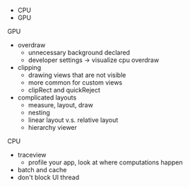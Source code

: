 - CPU
- GPU

GPU

- overdraw
    - unnecessary background declared
    - developer settings -> visualize cpu overdraw
- clipping
    - drawing views that are not visible
    - more common for custom views
    - clipRect and quickReject
- complicated layouts
    - measure, layout, draw
    - nesting
    - linear layout v.s. relative layout
    - hierarchy viewer

CPU

- traceview
    - profile your app, look at where computations happen
- batch and cache
- don't block UI thread

